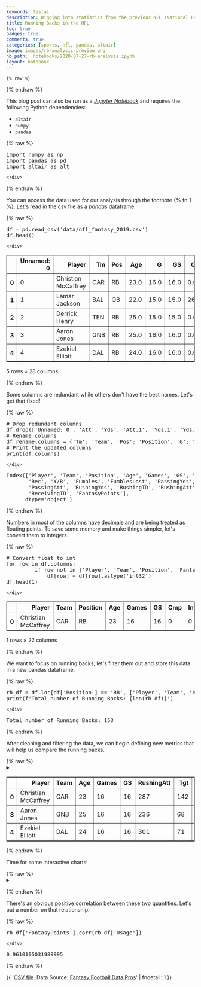 ```yaml
---
keywords: fastai
description: Digging into statistics from the previous NFL (National Football League) season in order to compare running backs across the 32 teams. This is an initial draft, much more to follow!
title: Running Backs in the NFL
toc: true 
badges: true
comments: true
categories: [sports, nfl, pandas, altair]
image: images/rb-analysis-preview.png
nb_path: _notebooks/2020-07-27-rb-analysis.ipynb
layout: notebook
---
```


<!--
#################################################
### THIS FILE WAS AUTOGENERATED! DO NOT EDIT! ###
#################################################
# file to edit: _notebooks/2020-07-27-rb-analysis.ipynb
-->

<div class="container" id="notebook-container">
        
    {% raw %}
    
<div class="cell border-box-sizing code_cell rendered">

</div>
    {% endraw %}

<div class="cell border-box-sizing text_cell rendered"><div class="inner_cell">
<div class="text_cell_render border-box-sizing rendered_html">
<p>This blog post can also be run as a <a href="https://jupyter.org/install"><em>Jupyter Notebook</em></a> and requires the following Python dependencies:</p>
<ul>
<li><code>altair</code></li>
<li><code>numpy</code></li>
<li><code>pandas</code></li>
</ul>

</div>
</div>
</div>
    {% raw %}
    
<div class="cell border-box-sizing code_cell rendered">
<div class="input">

<div class="inner_cell">
    <div class="input_area">
<div class=" highlight hl-ipython3"><pre><span></span><span class="kn">import</span> <span class="nn">numpy</span> <span class="k">as</span> <span class="nn">np</span>
<span class="kn">import</span> <span class="nn">pandas</span> <span class="k">as</span> <span class="nn">pd</span>
<span class="kn">import</span> <span class="nn">altair</span> <span class="k">as</span> <span class="nn">alt</span>
</pre></div>

    </div>
</div>
</div>

</div>
    {% endraw %}

<div class="cell border-box-sizing text_cell rendered"><div class="inner_cell">
<div class="text_cell_render border-box-sizing rendered_html">
<p>You can access the data used for our analysis through the footnote {% fn 1 %}. Let's read in the csv file as a <em>pandas</em> dataframe.</p>

</div>
</div>
</div>
    {% raw %}
    
<div class="cell border-box-sizing code_cell rendered">
<div class="input">

<div class="inner_cell">
    <div class="input_area">
<div class=" highlight hl-ipython3"><pre><span></span><span class="n">df</span> <span class="o">=</span> <span class="n">pd</span><span class="o">.</span><span class="n">read_csv</span><span class="p">(</span><span class="s1">&#39;data/nfl_fantasy_2019.csv&#39;</span><span class="p">)</span>
<span class="n">df</span><span class="o">.</span><span class="n">head</span><span class="p">()</span>
</pre></div>

    </div>
</div>
</div>

<div class="output_wrapper">
<div class="output">

<div class="output_area">


<div class="output_html rendered_html output_subarea output_execute_result">
<div>
<style scoped>
    .dataframe tbody tr th:only-of-type {
        vertical-align: middle;
    }

    .dataframe tbody tr th {
        vertical-align: top;
    }

    .dataframe thead th {
        text-align: right;
    }
</style>
<table border="1" class="dataframe">
  <thead>
    <tr style="text-align: right;">
      <th></th>
      <th>Unnamed: 0</th>
      <th>Player</th>
      <th>Tm</th>
      <th>Pos</th>
      <th>Age</th>
      <th>G</th>
      <th>GS</th>
      <th>Cmp</th>
      <th>Att</th>
      <th>Yds</th>
      <th>...</th>
      <th>FumblesLost</th>
      <th>PassingYds</th>
      <th>PassingTD</th>
      <th>PassingAtt</th>
      <th>RushingYds</th>
      <th>RushingTD</th>
      <th>RushingAtt</th>
      <th>ReceivingYds</th>
      <th>ReceivingTD</th>
      <th>FantasyPoints</th>
    </tr>
  </thead>
  <tbody>
    <tr>
      <th>0</th>
      <td>0</td>
      <td>Christian McCaffrey</td>
      <td>CAR</td>
      <td>RB</td>
      <td>23.0</td>
      <td>16.0</td>
      <td>16.0</td>
      <td>0.0</td>
      <td>2.0</td>
      <td>0.0</td>
      <td>...</td>
      <td>0.0</td>
      <td>0.0</td>
      <td>0.0</td>
      <td>2.0</td>
      <td>1387.0</td>
      <td>15.0</td>
      <td>287.0</td>
      <td>1005.0</td>
      <td>4.0</td>
      <td>469.20</td>
    </tr>
    <tr>
      <th>1</th>
      <td>1</td>
      <td>Lamar Jackson</td>
      <td>BAL</td>
      <td>QB</td>
      <td>22.0</td>
      <td>15.0</td>
      <td>15.0</td>
      <td>265.0</td>
      <td>401.0</td>
      <td>3127.0</td>
      <td>...</td>
      <td>2.0</td>
      <td>3127.0</td>
      <td>36.0</td>
      <td>401.0</td>
      <td>1206.0</td>
      <td>7.0</td>
      <td>176.0</td>
      <td>0.0</td>
      <td>0.0</td>
      <td>415.68</td>
    </tr>
    <tr>
      <th>2</th>
      <td>2</td>
      <td>Derrick Henry</td>
      <td>TEN</td>
      <td>RB</td>
      <td>25.0</td>
      <td>15.0</td>
      <td>15.0</td>
      <td>0.0</td>
      <td>0.0</td>
      <td>0.0</td>
      <td>...</td>
      <td>3.0</td>
      <td>0.0</td>
      <td>0.0</td>
      <td>0.0</td>
      <td>1540.0</td>
      <td>16.0</td>
      <td>303.0</td>
      <td>206.0</td>
      <td>2.0</td>
      <td>294.60</td>
    </tr>
    <tr>
      <th>3</th>
      <td>3</td>
      <td>Aaron Jones</td>
      <td>GNB</td>
      <td>RB</td>
      <td>25.0</td>
      <td>16.0</td>
      <td>16.0</td>
      <td>0.0</td>
      <td>0.0</td>
      <td>0.0</td>
      <td>...</td>
      <td>2.0</td>
      <td>0.0</td>
      <td>0.0</td>
      <td>0.0</td>
      <td>1084.0</td>
      <td>16.0</td>
      <td>236.0</td>
      <td>474.0</td>
      <td>3.0</td>
      <td>314.80</td>
    </tr>
    <tr>
      <th>4</th>
      <td>4</td>
      <td>Ezekiel Elliott</td>
      <td>DAL</td>
      <td>RB</td>
      <td>24.0</td>
      <td>16.0</td>
      <td>16.0</td>
      <td>0.0</td>
      <td>0.0</td>
      <td>0.0</td>
      <td>...</td>
      <td>2.0</td>
      <td>0.0</td>
      <td>0.0</td>
      <td>0.0</td>
      <td>1357.0</td>
      <td>12.0</td>
      <td>301.0</td>
      <td>420.0</td>
      <td>2.0</td>
      <td>311.70</td>
    </tr>
  </tbody>
</table>
<p>5 rows × 28 columns</p>
</div>
</div>

</div>

</div>
</div>

</div>
    {% endraw %}

<div class="cell border-box-sizing text_cell rendered"><div class="inner_cell">
<div class="text_cell_render border-box-sizing rendered_html">
<p>Some columns are redundant while others don't have the best names. Let's get that fixed!</p>

</div>
</div>
</div>
    {% raw %}
    
<div class="cell border-box-sizing code_cell rendered">
<div class="input">

<div class="inner_cell">
    <div class="input_area">
<div class=" highlight hl-ipython3"><pre><span></span><span class="c1"># Drop redundant columns</span>
<span class="n">df</span><span class="o">.</span><span class="n">drop</span><span class="p">([</span><span class="s1">&#39;Unnamed: 0&#39;</span><span class="p">,</span> <span class="s1">&#39;Att&#39;</span><span class="p">,</span> <span class="s1">&#39;Yds&#39;</span><span class="p">,</span> <span class="s1">&#39;Att.1&#39;</span><span class="p">,</span> <span class="s1">&#39;Yds.1&#39;</span><span class="p">,</span> <span class="s1">&#39;Yds.2&#39;</span><span class="p">],</span> <span class="n">axis</span><span class="o">=</span><span class="mi">1</span><span class="p">,</span> <span class="n">inplace</span><span class="o">=</span><span class="kc">True</span><span class="p">)</span>
<span class="c1"># Rename columns</span>
<span class="n">df</span><span class="o">.</span><span class="n">rename</span><span class="p">(</span><span class="n">columns</span> <span class="o">=</span> <span class="p">{</span><span class="s1">&#39;Tm&#39;</span><span class="p">:</span> <span class="s1">&#39;Team&#39;</span><span class="p">,</span> <span class="s1">&#39;Pos&#39;</span><span class="p">:</span> <span class="s1">&#39;Position&#39;</span><span class="p">,</span> <span class="s1">&#39;G&#39;</span><span class="p">:</span> <span class="s1">&#39;Games&#39;</span><span class="p">},</span> <span class="n">inplace</span><span class="o">=</span><span class="kc">True</span><span class="p">)</span>
<span class="c1"># Print the updated columns</span>
<span class="nb">print</span><span class="p">(</span><span class="n">df</span><span class="o">.</span><span class="n">columns</span><span class="p">)</span>
</pre></div>

    </div>
</div>
</div>

<div class="output_wrapper">
<div class="output">

<div class="output_area">

<div class="output_subarea output_stream output_stdout output_text">
<pre>Index([&#39;Player&#39;, &#39;Team&#39;, &#39;Position&#39;, &#39;Age&#39;, &#39;Games&#39;, &#39;GS&#39;, &#39;Cmp&#39;, &#39;Int&#39;, &#39;Tgt&#39;,
       &#39;Rec&#39;, &#39;Y/R&#39;, &#39;Fumbles&#39;, &#39;FumblesLost&#39;, &#39;PassingYds&#39;, &#39;PassingTD&#39;,
       &#39;PassingAtt&#39;, &#39;RushingYds&#39;, &#39;RushingTD&#39;, &#39;RushingAtt&#39;, &#39;ReceivingYds&#39;,
       &#39;ReceivingTD&#39;, &#39;FantasyPoints&#39;],
      dtype=&#39;object&#39;)
</pre>
</div>
</div>

</div>
</div>

</div>
    {% endraw %}

<div class="cell border-box-sizing text_cell rendered"><div class="inner_cell">
<div class="text_cell_render border-box-sizing rendered_html">
<p>Numbers in most of the columns have decimals and are being treated as floating points. To save some memory and make things simpler, let's convert them to integers.</p>

</div>
</div>
</div>
    {% raw %}
    
<div class="cell border-box-sizing code_cell rendered">
<div class="input">

<div class="inner_cell">
    <div class="input_area">
<div class=" highlight hl-ipython3"><pre><span></span><span class="c1"># Convert float to int</span>
<span class="k">for</span> <span class="n">row</span> <span class="ow">in</span> <span class="n">df</span><span class="o">.</span><span class="n">columns</span><span class="p">:</span>
         <span class="k">if</span> <span class="n">row</span> <span class="ow">not</span> <span class="ow">in</span> <span class="p">[</span><span class="s1">&#39;Player&#39;</span><span class="p">,</span> <span class="s1">&#39;Team&#39;</span><span class="p">,</span> <span class="s1">&#39;Position&#39;</span><span class="p">,</span> <span class="s1">&#39;Fantasy Points&#39;</span><span class="p">]:</span>
             <span class="n">df</span><span class="p">[</span><span class="n">row</span><span class="p">]</span> <span class="o">=</span> <span class="n">df</span><span class="p">[</span><span class="n">row</span><span class="p">]</span><span class="o">.</span><span class="n">astype</span><span class="p">(</span><span class="s1">&#39;int32&#39;</span><span class="p">)</span>
<span class="n">df</span><span class="o">.</span><span class="n">head</span><span class="p">(</span><span class="mi">1</span><span class="p">)</span>
</pre></div>

    </div>
</div>
</div>

<div class="output_wrapper">
<div class="output">

<div class="output_area">


<div class="output_html rendered_html output_subarea output_execute_result">
<div>
<style scoped>
    .dataframe tbody tr th:only-of-type {
        vertical-align: middle;
    }

    .dataframe tbody tr th {
        vertical-align: top;
    }

    .dataframe thead th {
        text-align: right;
    }
</style>
<table border="1" class="dataframe">
  <thead>
    <tr style="text-align: right;">
      <th></th>
      <th>Player</th>
      <th>Team</th>
      <th>Position</th>
      <th>Age</th>
      <th>Games</th>
      <th>GS</th>
      <th>Cmp</th>
      <th>Int</th>
      <th>Tgt</th>
      <th>Rec</th>
      <th>...</th>
      <th>FumblesLost</th>
      <th>PassingYds</th>
      <th>PassingTD</th>
      <th>PassingAtt</th>
      <th>RushingYds</th>
      <th>RushingTD</th>
      <th>RushingAtt</th>
      <th>ReceivingYds</th>
      <th>ReceivingTD</th>
      <th>FantasyPoints</th>
    </tr>
  </thead>
  <tbody>
    <tr>
      <th>0</th>
      <td>Christian McCaffrey</td>
      <td>CAR</td>
      <td>RB</td>
      <td>23</td>
      <td>16</td>
      <td>16</td>
      <td>0</td>
      <td>0</td>
      <td>142</td>
      <td>116</td>
      <td>...</td>
      <td>0</td>
      <td>0</td>
      <td>0</td>
      <td>2</td>
      <td>1387</td>
      <td>15</td>
      <td>287</td>
      <td>1005</td>
      <td>4</td>
      <td>469</td>
    </tr>
  </tbody>
</table>
<p>1 rows × 22 columns</p>
</div>
</div>

</div>

</div>
</div>

</div>
    {% endraw %}

<div class="cell border-box-sizing text_cell rendered"><div class="inner_cell">
<div class="text_cell_render border-box-sizing rendered_html">
<p>We want to focus on running backs; let's filter them out and store this data in a new pandas dataframe.</p>

</div>
</div>
</div>
    {% raw %}
    
<div class="cell border-box-sizing code_cell rendered">
<div class="input">

<div class="inner_cell">
    <div class="input_area">
<div class=" highlight hl-ipython3"><pre><span></span><span class="n">rb_df</span> <span class="o">=</span> <span class="n">df</span><span class="o">.</span><span class="n">loc</span><span class="p">[</span><span class="n">df</span><span class="p">[</span><span class="s1">&#39;Position&#39;</span><span class="p">]</span> <span class="o">==</span> <span class="s1">&#39;RB&#39;</span><span class="p">,</span> <span class="p">[</span><span class="s1">&#39;Player&#39;</span><span class="p">,</span> <span class="s1">&#39;Team&#39;</span><span class="p">,</span> <span class="s1">&#39;Age&#39;</span><span class="p">,</span> <span class="s1">&#39;Games&#39;</span><span class="p">,</span> <span class="s1">&#39;GS&#39;</span><span class="p">,</span> <span class="s1">&#39;RushingAtt&#39;</span><span class="p">,</span> <span class="s1">&#39;Tgt&#39;</span><span class="p">,</span> <span class="s1">&#39;Rec&#39;</span><span class="p">,</span> <span class="s1">&#39;RushingYds&#39;</span><span class="p">,</span> <span class="s1">&#39;ReceivingYds&#39;</span><span class="p">,</span> <span class="s1">&#39;RushingTD&#39;</span><span class="p">,</span> <span class="s1">&#39;ReceivingTD&#39;</span><span class="p">,</span> <span class="s1">&#39;FantasyPoints&#39;</span><span class="p">]]</span>
<span class="nb">print</span><span class="p">(</span><span class="sa">f</span><span class="s1">&#39;Total number of Running Backs: </span><span class="si">{</span><span class="nb">len</span><span class="p">(</span><span class="n">rb_df</span><span class="p">)</span><span class="si">}</span><span class="s1">&#39;</span><span class="p">)</span>
</pre></div>

    </div>
</div>
</div>

<div class="output_wrapper">
<div class="output">

<div class="output_area">

<div class="output_subarea output_stream output_stdout output_text">
<pre>Total number of Running Backs: 153
</pre>
</div>
</div>

</div>
</div>

</div>
    {% endraw %}

<div class="cell border-box-sizing text_cell rendered"><div class="inner_cell">
<div class="text_cell_render border-box-sizing rendered_html">
<p>After cleaning and filtering the data, we can begin defining new metrics that will help us compare the running backs.</p>

</div>
</div>
</div>
    {% raw %}
    
<div class="cell border-box-sizing code_cell rendered">
<details class="description">
      <summary class="btn btn-sm" data-open="Hide Code" data-close="Show Code"></summary>
        <p><div class="input">

<div class="inner_cell">
    <div class="input_area">
<div class=" highlight hl-ipython3"><pre><span></span><span class="c1"># collapse</span>
<span class="n">rb_df</span><span class="p">[</span><span class="s1">&#39;Usage&#39;</span><span class="p">]</span> <span class="o">=</span> <span class="n">rb_df</span><span class="p">[</span><span class="s1">&#39;RushingAtt&#39;</span><span class="p">]</span> <span class="o">+</span> <span class="n">rb_df</span><span class="p">[</span><span class="s1">&#39;Tgt&#39;</span><span class="p">]</span>
<span class="n">rb_df</span><span class="p">[</span><span class="s1">&#39;Yds&#39;</span><span class="p">]</span> <span class="o">=</span> <span class="n">rb_df</span><span class="p">[</span><span class="s1">&#39;RushingYds&#39;</span><span class="p">]</span> <span class="o">+</span> <span class="n">rb_df</span><span class="p">[</span><span class="s1">&#39;ReceivingYds&#39;</span><span class="p">]</span>
<span class="n">rb_df</span><span class="p">[</span><span class="s1">&#39;TD&#39;</span><span class="p">]</span> <span class="o">=</span> <span class="n">rb_df</span><span class="p">[</span><span class="s1">&#39;RushingTD&#39;</span><span class="p">]</span> <span class="o">+</span> <span class="n">rb_df</span><span class="p">[</span><span class="s1">&#39;ReceivingTD&#39;</span><span class="p">]</span>
<span class="n">rb_df</span><span class="p">[</span><span class="s1">&#39;Rank&#39;</span><span class="p">]</span> <span class="o">=</span> <span class="n">rb_df</span><span class="p">[</span><span class="s1">&#39;FantasyPoints&#39;</span><span class="p">]</span><span class="o">.</span><span class="n">rank</span><span class="p">(</span><span class="n">ascending</span><span class="o">=</span><span class="kc">False</span><span class="p">)</span><span class="o">.</span><span class="n">astype</span><span class="p">(</span><span class="s1">&#39;int32&#39;</span><span class="p">)</span>
<span class="n">rb_df</span><span class="o">.</span><span class="n">sort_values</span><span class="p">(</span><span class="s1">&#39;Rank&#39;</span><span class="p">,</span> <span class="n">inplace</span><span class="o">=</span><span class="kc">True</span><span class="p">)</span>
<span class="n">rb_df</span><span class="o">.</span><span class="n">head</span><span class="p">(</span><span class="mi">3</span><span class="p">)</span>
</pre></div>

    </div>
</div>
</div>
</p>
    </details>
<div class="output_wrapper">
<div class="output">

<div class="output_area">


<div class="output_html rendered_html output_subarea output_execute_result">
<div>
<style scoped>
    .dataframe tbody tr th:only-of-type {
        vertical-align: middle;
    }

    .dataframe tbody tr th {
        vertical-align: top;
    }

    .dataframe thead th {
        text-align: right;
    }
</style>
<table border="1" class="dataframe">
  <thead>
    <tr style="text-align: right;">
      <th></th>
      <th>Player</th>
      <th>Team</th>
      <th>Age</th>
      <th>Games</th>
      <th>GS</th>
      <th>RushingAtt</th>
      <th>Tgt</th>
      <th>Rec</th>
      <th>RushingYds</th>
      <th>ReceivingYds</th>
      <th>RushingTD</th>
      <th>ReceivingTD</th>
      <th>FantasyPoints</th>
      <th>Usage</th>
      <th>Yds</th>
      <th>TD</th>
      <th>Rank</th>
    </tr>
  </thead>
  <tbody>
    <tr>
      <th>0</th>
      <td>Christian McCaffrey</td>
      <td>CAR</td>
      <td>23</td>
      <td>16</td>
      <td>16</td>
      <td>287</td>
      <td>142</td>
      <td>116</td>
      <td>1387</td>
      <td>1005</td>
      <td>15</td>
      <td>4</td>
      <td>469</td>
      <td>429</td>
      <td>2392</td>
      <td>19</td>
      <td>1</td>
    </tr>
    <tr>
      <th>3</th>
      <td>Aaron Jones</td>
      <td>GNB</td>
      <td>25</td>
      <td>16</td>
      <td>16</td>
      <td>236</td>
      <td>68</td>
      <td>49</td>
      <td>1084</td>
      <td>474</td>
      <td>16</td>
      <td>3</td>
      <td>314</td>
      <td>304</td>
      <td>1558</td>
      <td>19</td>
      <td>2</td>
    </tr>
    <tr>
      <th>4</th>
      <td>Ezekiel Elliott</td>
      <td>DAL</td>
      <td>24</td>
      <td>16</td>
      <td>16</td>
      <td>301</td>
      <td>71</td>
      <td>54</td>
      <td>1357</td>
      <td>420</td>
      <td>12</td>
      <td>2</td>
      <td>311</td>
      <td>372</td>
      <td>1777</td>
      <td>14</td>
      <td>3</td>
    </tr>
  </tbody>
</table>
</div>
</div>

</div>

</div>
</div>

</div>
    {% endraw %}

<div class="cell border-box-sizing text_cell rendered"><div class="inner_cell">
<div class="text_cell_render border-box-sizing rendered_html">
<p>Time for some interactive charts!</p>

</div>
</div>
</div>
    {% raw %}
    
<div class="cell border-box-sizing code_cell rendered">
<details class="description">
      <summary class="btn btn-sm" data-open="Hide Code" data-close="Show Code"></summary>
        <p><div class="input">

<div class="inner_cell">
    <div class="input_area">
<div class=" highlight hl-ipython3"><pre><span></span><span class="c1">#collapse</span>
<span class="n">chart</span> <span class="o">=</span> <span class="n">alt</span><span class="o">.</span><span class="n">Chart</span><span class="p">(</span><span class="n">rb_df</span><span class="p">,</span> <span class="n">title</span><span class="o">=</span><span class="s1">&#39;Running Back Usage vs. Production - 2019 NFL Season&#39;</span><span class="p">)</span><span class="o">.</span><span class="n">mark_point</span><span class="p">()</span><span class="o">.</span><span class="n">encode</span><span class="p">(</span>
    <span class="n">alt</span><span class="o">.</span><span class="n">X</span><span class="p">(</span><span class="s1">&#39;Usage&#39;</span><span class="p">,</span> <span class="n">title</span><span class="o">=</span><span class="s1">&#39;Usage (Rushing Attempts + Targets)&#39;</span><span class="p">),</span>
    <span class="n">alt</span><span class="o">.</span><span class="n">Y</span><span class="p">(</span><span class="s1">&#39;FantasyPoints&#39;</span><span class="p">,</span> <span class="n">title</span><span class="o">=</span><span class="s1">&#39;Fantasy Points Scored&#39;</span><span class="p">),</span>
    <span class="n">tooltip</span> <span class="o">=</span> <span class="p">[</span><span class="s1">&#39;Player&#39;</span><span class="p">,</span> <span class="s1">&#39;Rank&#39;</span><span class="p">,</span> <span class="s1">&#39;Age&#39;</span><span class="p">,</span> <span class="s1">&#39;Yds&#39;</span><span class="p">,</span> <span class="s1">&#39;TD&#39;</span><span class="p">,</span> <span class="s1">&#39;Usage&#39;</span><span class="p">,</span> <span class="s1">&#39;FantasyPoints&#39;</span><span class="p">]</span>
<span class="p">)</span><span class="o">.</span><span class="n">interactive</span><span class="p">()</span>

<span class="n">chart</span> <span class="o">=</span> <span class="n">chart</span><span class="o">.</span><span class="n">configure_title</span><span class="p">(</span>
    <span class="n">fontSize</span><span class="o">=</span><span class="mi">18</span><span class="p">,</span>
<span class="p">)</span><span class="o">.</span><span class="n">configure_axis</span><span class="p">(</span>
    <span class="n">titleFontSize</span> <span class="o">=</span> <span class="mi">14</span><span class="p">,</span>
    <span class="n">titleFontWeight</span> <span class="o">=</span> <span class="mi">500</span>
<span class="p">)</span>

<span class="n">chart</span><span class="o">.</span><span class="n">properties</span><span class="p">(</span>
    <span class="n">width</span><span class="o">=</span><span class="mi">700</span>
<span class="p">)</span>
</pre></div>

    </div>
</div>
</div>
</p>
    </details>
<div class="output_wrapper">
<div class="output">

<div class="output_area">


<div class="output_html rendered_html output_subarea output_execute_result">

<div id="altair-viz-a0d1cfbfacf0490d8cfb88f53d94aa4a"></div>
<script type="text/javascript">
  (function(spec, embedOpt){
    let outputDiv = document.currentScript.previousElementSibling;
    if (outputDiv.id !== "altair-viz-a0d1cfbfacf0490d8cfb88f53d94aa4a") {
      outputDiv = document.getElementById("altair-viz-a0d1cfbfacf0490d8cfb88f53d94aa4a");
    }
    const paths = {
      "vega": "https://cdn.jsdelivr.net/npm//vega@5?noext",
      "vega-lib": "https://cdn.jsdelivr.net/npm//vega-lib?noext",
      "vega-lite": "https://cdn.jsdelivr.net/npm//vega-lite@4.8.1?noext",
      "vega-embed": "https://cdn.jsdelivr.net/npm//vega-embed@6?noext",
    };

    function loadScript(lib) {
      return new Promise(function(resolve, reject) {
        var s = document.createElement('script');
        s.src = paths[lib];
        s.async = true;
        s.onload = () => resolve(paths[lib]);
        s.onerror = () => reject(`Error loading script: ${paths[lib]}`);
        document.getElementsByTagName("head")[0].appendChild(s);
      });
    }

    function showError(err) {
      outputDiv.innerHTML = `<div class="error" style="color:red;">${err}</div>`;
      throw err;
    }

    function displayChart(vegaEmbed) {
      vegaEmbed(outputDiv, spec, embedOpt)
        .catch(err => showError(`Javascript Error: ${err.message}<br>This usually means there's a typo in your chart specification. See the javascript console for the full traceback.`));
    }

    if(typeof define === "function" && define.amd) {
      requirejs.config({paths});
      require(["vega-embed"], displayChart, err => showError(`Error loading script: ${err.message}`));
    } else if (typeof vegaEmbed === "function") {
      displayChart(vegaEmbed);
    } else {
      loadScript("vega")
        .then(() => loadScript("vega-lite"))
        .then(() => loadScript("vega-embed"))
        .catch(showError)
        .then(() => displayChart(vegaEmbed));
    }
  })({"config": {"view": {"continuousWidth": 400, "continuousHeight": 300}, "axis": {"titleFontSize": 14, "titleFontWeight": 500}, "title": {"fontSize": 18}}, "data": {"name": "data-dfcfa295ea89f17d8fa66b54d3f1c642"}, "mark": "point", "encoding": {"tooltip": [{"type": "nominal", "field": "Player"}, {"type": "quantitative", "field": "Rank"}, {"type": "quantitative", "field": "Age"}, {"type": "quantitative", "field": "Yds"}, {"type": "quantitative", "field": "TD"}, {"type": "quantitative", "field": "Usage"}, {"type": "quantitative", "field": "FantasyPoints"}], "x": {"type": "quantitative", "field": "Usage", "title": "Usage (Rushing Attempts + Targets)"}, "y": {"type": "quantitative", "field": "FantasyPoints", "title": "Fantasy Points Scored"}}, "selection": {"selector002": {"type": "interval", "bind": "scales", "encodings": ["x", "y"]}}, "title": "Running Back Usage vs. Production - 2019 NFL Season", "width": 700, "$schema": "https://vega.github.io/schema/vega-lite/v4.8.1.json", "datasets": {"data-dfcfa295ea89f17d8fa66b54d3f1c642": [{"Player": "Christian McCaffrey", "Team": "CAR", "Age": 23, "Games": 16, "GS": 16, "RushingAtt": 287, "Tgt": 142, "Rec": 116, "RushingYds": 1387, "ReceivingYds": 1005, "RushingTD": 15, "ReceivingTD": 4, "FantasyPoints": 469, "Usage": 429, "Yds": 2392, "TD": 19, "Rank": 1}, {"Player": "Aaron Jones", "Team": "GNB", "Age": 25, "Games": 16, "GS": 16, "RushingAtt": 236, "Tgt": 68, "Rec": 49, "RushingYds": 1084, "ReceivingYds": 474, "RushingTD": 16, "ReceivingTD": 3, "FantasyPoints": 314, "Usage": 304, "Yds": 1558, "TD": 19, "Rank": 2}, {"Player": "Ezekiel Elliott", "Team": "DAL", "Age": 24, "Games": 16, "GS": 16, "RushingAtt": 301, "Tgt": 71, "Rec": 54, "RushingYds": 1357, "ReceivingYds": 420, "RushingTD": 12, "ReceivingTD": 2, "FantasyPoints": 311, "Usage": 372, "Yds": 1777, "TD": 14, "Rank": 3}, {"Player": "Austin Ekeler", "Team": "LAC", "Age": 24, "Games": 16, "GS": 8, "RushingAtt": 132, "Tgt": 108, "Rec": 92, "RushingYds": 557, "ReceivingYds": 993, "RushingTD": 3, "ReceivingTD": 8, "FantasyPoints": 309, "Usage": 240, "Yds": 1550, "TD": 11, "Rank": 4}, {"Player": "Derrick Henry", "Team": "TEN", "Age": 25, "Games": 15, "GS": 15, "RushingAtt": 303, "Tgt": 24, "Rec": 18, "RushingYds": 1540, "ReceivingYds": 206, "RushingTD": 16, "ReceivingTD": 2, "FantasyPoints": 294, "Usage": 327, "Yds": 1746, "TD": 18, "Rank": 5}, {"Player": "Dalvin Cook", "Team": "MIN", "Age": 24, "Games": 14, "GS": 14, "RushingAtt": 250, "Tgt": 63, "Rec": 53, "RushingYds": 1135, "ReceivingYds": 519, "RushingTD": 13, "ReceivingTD": 0, "FantasyPoints": 292, "Usage": 313, "Yds": 1654, "TD": 13, "Rank": 6}, {"Player": "Leonard Fournette", "Team": "JAX", "Age": 24, "Games": 15, "GS": 15, "RushingAtt": 265, "Tgt": 100, "Rec": 76, "RushingYds": 1152, "ReceivingYds": 522, "RushingTD": 3, "ReceivingTD": 0, "FantasyPoints": 259, "Usage": 365, "Yds": 1674, "TD": 3, "Rank": 7}, {"Player": "Nick Chubb", "Team": "CLE", "Age": 24, "Games": 16, "GS": 16, "RushingAtt": 298, "Tgt": 49, "Rec": 36, "RushingYds": 1494, "ReceivingYds": 278, "RushingTD": 8, "ReceivingTD": 0, "FantasyPoints": 255, "Usage": 347, "Yds": 1772, "TD": 8, "Rank": 8}, {"Player": "Alvin Kamara", "Team": "NOR", "Age": 24, "Games": 14, "GS": 9, "RushingAtt": 171, "Tgt": 97, "Rec": 81, "RushingYds": 797, "ReceivingYds": 533, "RushingTD": 5, "ReceivingTD": 1, "FantasyPoints": 248, "Usage": 268, "Yds": 1330, "TD": 6, "Rank": 9}, {"Player": "Saquon Barkley", "Team": "NYG", "Age": 22, "Games": 13, "GS": 13, "RushingAtt": 217, "Tgt": 73, "Rec": 52, "RushingYds": 1003, "ReceivingYds": 438, "RushingTD": 6, "ReceivingTD": 2, "FantasyPoints": 244, "Usage": 290, "Yds": 1441, "TD": 8, "Rank": 10}, {"Player": "Mark Ingram", "Team": "BAL", "Age": 30, "Games": 15, "GS": 15, "RushingAtt": 202, "Tgt": 29, "Rec": 26, "RushingYds": 1018, "ReceivingYds": 247, "RushingTD": 10, "ReceivingTD": 5, "FantasyPoints": 238, "Usage": 231, "Yds": 1265, "TD": 15, "Rank": 11}, {"Player": "Chris Carson", "Team": "SEA", "Age": 25, "Games": 15, "GS": 15, "RushingAtt": 278, "Tgt": 47, "Rec": 37, "RushingYds": 1230, "ReceivingYds": 266, "RushingTD": 7, "ReceivingTD": 2, "FantasyPoints": 232, "Usage": 325, "Yds": 1496, "TD": 9, "Rank": 12}, {"Player": "Joe Mixon", "Team": "CIN", "Age": 23, "Games": 16, "GS": 15, "RushingAtt": 278, "Tgt": 45, "Rec": 35, "RushingYds": 1137, "ReceivingYds": 287, "RushingTD": 5, "ReceivingTD": 3, "FantasyPoints": 225, "Usage": 323, "Yds": 1424, "TD": 8, "Rank": 13}, {"Player": "Todd Gurley", "Team": "LAR", "Age": 25, "Games": 15, "GS": 15, "RushingAtt": 223, "Tgt": 49, "Rec": 31, "RushingYds": 857, "ReceivingYds": 207, "RushingTD": 12, "ReceivingTD": 2, "FantasyPoints": 217, "Usage": 272, "Yds": 1064, "TD": 14, "Rank": 14}, {"Player": "Miles Sanders", "Team": "PHI", "Age": 22, "Games": 16, "GS": 11, "RushingAtt": 179, "Tgt": 63, "Rec": 50, "RushingYds": 818, "ReceivingYds": 509, "RushingTD": 3, "ReceivingTD": 3, "FantasyPoints": 216, "Usage": 242, "Yds": 1327, "TD": 6, "Rank": 15}, {"Player": "Le'Veon Bell", "Team": "NYJ", "Age": 27, "Games": 15, "GS": 15, "RushingAtt": 245, "Tgt": 78, "Rec": 66, "RushingYds": 789, "ReceivingYds": 461, "RushingTD": 3, "ReceivingTD": 1, "FantasyPoints": 213, "Usage": 323, "Yds": 1250, "TD": 4, "Rank": 16}, {"Player": "Kenyan Drake", "Team": "2TM", "Age": 25, "Games": 14, "GS": 10, "RushingAtt": 170, "Tgt": 68, "Rec": 50, "RushingYds": 817, "ReceivingYds": 345, "RushingTD": 8, "ReceivingTD": 0, "FantasyPoints": 212, "Usage": 238, "Yds": 1162, "TD": 8, "Rank": 17}, {"Player": "James White", "Team": "NWE", "Age": 27, "Games": 15, "GS": 1, "RushingAtt": 67, "Tgt": 95, "Rec": 72, "RushingYds": 263, "ReceivingYds": 645, "RushingTD": 1, "ReceivingTD": 5, "FantasyPoints": 198, "Usage": 162, "Yds": 908, "TD": 6, "Rank": 18}, {"Player": "Phillip Lindsay", "Team": "DEN", "Age": 25, "Games": 16, "GS": 16, "RushingAtt": 224, "Tgt": 48, "Rec": 35, "RushingYds": 1011, "ReceivingYds": 196, "RushingTD": 7, "ReceivingTD": 0, "FantasyPoints": 197, "Usage": 272, "Yds": 1207, "TD": 7, "Rank": 19}, {"Player": "Devonta Freeman", "Team": "ATL", "Age": 27, "Games": 14, "GS": 14, "RushingAtt": 184, "Tgt": 70, "Rec": 59, "RushingYds": 656, "ReceivingYds": 410, "RushingTD": 2, "ReceivingTD": 4, "FantasyPoints": 197, "Usage": 254, "Yds": 1066, "TD": 6, "Rank": 19}, {"Player": "Josh Jacobs", "Team": "OAK", "Age": 21, "Games": 13, "GS": 13, "RushingAtt": 242, "Tgt": 27, "Rec": 20, "RushingYds": 1150, "ReceivingYds": 166, "RushingTD": 7, "ReceivingTD": 0, "FantasyPoints": 191, "Usage": 269, "Yds": 1316, "TD": 7, "Rank": 21}, {"Player": "Melvin Gordon", "Team": "LAC", "Age": 26, "Games": 12, "GS": 11, "RushingAtt": 162, "Tgt": 55, "Rec": 42, "RushingYds": 612, "ReceivingYds": 296, "RushingTD": 8, "ReceivingTD": 1, "FantasyPoints": 180, "Usage": 217, "Yds": 908, "TD": 9, "Rank": 22}, {"Player": "Marlon Mack", "Team": "IND", "Age": 23, "Games": 14, "GS": 12, "RushingAtt": 247, "Tgt": 17, "Rec": 14, "RushingYds": 1091, "ReceivingYds": 82, "RushingTD": 8, "ReceivingTD": 0, "FantasyPoints": 179, "Usage": 264, "Yds": 1173, "TD": 8, "Rank": 23}, {"Player": "David Montgomery", "Team": "CHI", "Age": 22, "Games": 16, "GS": 8, "RushingAtt": 242, "Tgt": 35, "Rec": 25, "RushingYds": 889, "ReceivingYds": 185, "RushingTD": 6, "ReceivingTD": 1, "FantasyPoints": 170, "Usage": 277, "Yds": 1074, "TD": 7, "Rank": 24}, {"Player": "Ronald Jones", "Team": "TAM", "Age": 22, "Games": 16, "GS": 9, "RushingAtt": 172, "Tgt": 40, "Rec": 31, "RushingYds": 724, "ReceivingYds": 309, "RushingTD": 6, "ReceivingTD": 0, "FantasyPoints": 166, "Usage": 212, "Yds": 1033, "TD": 6, "Rank": 25}, {"Player": "Raheem Mostert", "Team": "SFO", "Age": 27, "Games": 16, "GS": 0, "RushingAtt": 137, "Tgt": 22, "Rec": 14, "RushingYds": 772, "ReceivingYds": 180, "RushingTD": 8, "ReceivingTD": 2, "FantasyPoints": 165, "Usage": 159, "Yds": 952, "TD": 10, "Rank": 26}, {"Player": "Tarik Cohen", "Team": "CHI", "Age": 24, "Games": 16, "GS": 11, "RushingAtt": 64, "Tgt": 104, "Rec": 79, "RushingYds": 213, "ReceivingYds": 456, "RushingTD": 0, "ReceivingTD": 3, "FantasyPoints": 163, "Usage": 168, "Yds": 669, "TD": 3, "Rank": 27}, {"Player": "Latavius Murray", "Team": "NOR", "Age": 29, "Games": 16, "GS": 8, "RushingAtt": 146, "Tgt": 43, "Rec": 34, "RushingYds": 637, "ReceivingYds": 235, "RushingTD": 5, "ReceivingTD": 1, "FantasyPoints": 157, "Usage": 189, "Yds": 872, "TD": 6, "Rank": 28}, {"Player": "Duke Johnson", "Team": "HOU", "Age": 26, "Games": 16, "GS": 2, "RushingAtt": 83, "Tgt": 62, "Rec": 44, "RushingYds": 410, "ReceivingYds": 410, "RushingTD": 2, "ReceivingTD": 3, "FantasyPoints": 154, "Usage": 145, "Yds": 820, "TD": 5, "Rank": 29}, {"Player": "Carlos Hyde", "Team": "HOU", "Age": 29, "Games": 16, "GS": 14, "RushingAtt": 245, "Tgt": 16, "Rec": 10, "RushingYds": 1070, "ReceivingYds": 42, "RushingTD": 6, "ReceivingTD": 0, "FantasyPoints": 153, "Usage": 261, "Yds": 1112, "TD": 6, "Rank": 30}, {"Player": "Sony Michel", "Team": "NWE", "Age": 24, "Games": 16, "GS": 14, "RushingAtt": 247, "Tgt": 20, "Rec": 12, "RushingYds": 912, "ReceivingYds": 94, "RushingTD": 7, "ReceivingTD": 0, "FantasyPoints": 152, "Usage": 267, "Yds": 1006, "TD": 7, "Rank": 31}, {"Player": "Adrian Peterson", "Team": "WAS", "Age": 34, "Games": 15, "GS": 15, "RushingAtt": 211, "Tgt": 23, "Rec": 17, "RushingYds": 898, "ReceivingYds": 142, "RushingTD": 5, "ReceivingTD": 0, "FantasyPoints": 147, "Usage": 234, "Yds": 1040, "TD": 5, "Rank": 32}, {"Player": "Devin Singletary", "Team": "BUF", "Age": 22, "Games": 12, "GS": 8, "RushingAtt": 151, "Tgt": 41, "Rec": 29, "RushingYds": 775, "ReceivingYds": 194, "RushingTD": 2, "ReceivingTD": 2, "FantasyPoints": 147, "Usage": 192, "Yds": 969, "TD": 4, "Rank": 32}, {"Player": "Jamaal Williams", "Team": "GNB", "Age": 24, "Games": 14, "GS": 2, "RushingAtt": 107, "Tgt": 45, "Rec": 39, "RushingYds": 460, "ReceivingYds": 253, "RushingTD": 1, "ReceivingTD": 5, "FantasyPoints": 146, "Usage": 152, "Yds": 713, "TD": 6, "Rank": 34}, {"Player": "James Conner", "Team": "PIT", "Age": 24, "Games": 10, "GS": 10, "RushingAtt": 116, "Tgt": 38, "Rec": 34, "RushingYds": 464, "ReceivingYds": 251, "RushingTD": 4, "ReceivingTD": 3, "FantasyPoints": 145, "Usage": 154, "Yds": 715, "TD": 7, "Rank": 35}, {"Player": "Royce Freeman", "Team": "DEN", "Age": 23, "Games": 16, "GS": 0, "RushingAtt": 132, "Tgt": 50, "Rec": 43, "RushingYds": 496, "ReceivingYds": 256, "RushingTD": 3, "ReceivingTD": 1, "FantasyPoints": 142, "Usage": 182, "Yds": 752, "TD": 4, "Rank": 36}, {"Player": "Damien Williams", "Team": "KAN", "Age": 27, "Games": 11, "GS": 6, "RushingAtt": 111, "Tgt": 37, "Rec": 30, "RushingYds": 498, "ReceivingYds": 213, "RushingTD": 5, "ReceivingTD": 2, "FantasyPoints": 141, "Usage": 148, "Yds": 711, "TD": 7, "Rank": 37}, {"Player": "David Johnson", "Team": "ARI", "Age": 28, "Games": 13, "GS": 9, "RushingAtt": 94, "Tgt": 47, "Rec": 36, "RushingYds": 345, "ReceivingYds": 370, "RushingTD": 2, "ReceivingTD": 4, "FantasyPoints": 141, "Usage": 141, "Yds": 715, "TD": 6, "Rank": 37}, {"Player": "Tevin Coleman", "Team": "SFO", "Age": 26, "Games": 14, "GS": 11, "RushingAtt": 137, "Tgt": 30, "Rec": 21, "RushingYds": 544, "ReceivingYds": 180, "RushingTD": 6, "ReceivingTD": 1, "FantasyPoints": 135, "Usage": 167, "Yds": 724, "TD": 7, "Rank": 39}, {"Player": "DeAndre Washington", "Team": "OAK", "Age": 26, "Games": 16, "GS": 3, "RushingAtt": 108, "Tgt": 41, "Rec": 36, "RushingYds": 387, "ReceivingYds": 292, "RushingTD": 3, "ReceivingTD": 0, "FantasyPoints": 121, "Usage": 149, "Yds": 679, "TD": 3, "Rank": 40}, {"Player": "LeSean McCoy", "Team": "KAN", "Age": 31, "Games": 13, "GS": 9, "RushingAtt": 101, "Tgt": 34, "Rec": 28, "RushingYds": 465, "ReceivingYds": 181, "RushingTD": 4, "ReceivingTD": 1, "FantasyPoints": 118, "Usage": 135, "Yds": 646, "TD": 5, "Rank": 41}, {"Player": "Peyton Barber", "Team": "TAM", "Age": 25, "Games": 16, "GS": 7, "RushingAtt": 154, "Tgt": 24, "Rec": 16, "RushingYds": 470, "ReceivingYds": 115, "RushingTD": 6, "ReceivingTD": 1, "FantasyPoints": 114, "Usage": 178, "Yds": 585, "TD": 7, "Rank": 42}, {"Player": "Jordan Howard", "Team": "PHI", "Age": 25, "Games": 10, "GS": 4, "RushingAtt": 119, "Tgt": 14, "Rec": 10, "RushingYds": 525, "ReceivingYds": 69, "RushingTD": 6, "ReceivingTD": 1, "FantasyPoints": 111, "Usage": 133, "Yds": 594, "TD": 7, "Rank": 43}, {"Player": "Nyheim Hines", "Team": "IND", "Age": 23, "Games": 16, "GS": 2, "RushingAtt": 52, "Tgt": 58, "Rec": 44, "RushingYds": 199, "ReceivingYds": 320, "RushingTD": 2, "ReceivingTD": 0, "FantasyPoints": 105, "Usage": 110, "Yds": 519, "TD": 2, "Rank": 44}, {"Player": "Jaylen Samuels", "Team": "PIT", "Age": 23, "Games": 14, "GS": 4, "RushingAtt": 66, "Tgt": 57, "Rec": 47, "RushingYds": 175, "ReceivingYds": 305, "RushingTD": 1, "ReceivingTD": 1, "FantasyPoints": 104, "Usage": 123, "Yds": 480, "TD": 2, "Rank": 45}, {"Player": "Matt Breida", "Team": "SFO", "Age": 24, "Games": 13, "GS": 5, "RushingAtt": 123, "Tgt": 22, "Rec": 19, "RushingYds": 623, "ReceivingYds": 120, "RushingTD": 1, "ReceivingTD": 1, "FantasyPoints": 103, "Usage": 145, "Yds": 743, "TD": 2, "Rank": 46}, {"Player": "Kareem Hunt", "Team": "CLE", "Age": 24, "Games": 8, "GS": 3, "RushingAtt": 43, "Tgt": 44, "Rec": 37, "RushingYds": 179, "ReceivingYds": 285, "RushingTD": 2, "ReceivingTD": 1, "FantasyPoints": 101, "Usage": 87, "Yds": 464, "TD": 3, "Rank": 47}, {"Player": "Rex Burkhead", "Team": "NWE", "Age": 29, "Games": 13, "GS": 1, "RushingAtt": 65, "Tgt": 38, "Rec": 27, "RushingYds": 302, "ReceivingYds": 279, "RushingTD": 3, "ReceivingTD": 0, "FantasyPoints": 101, "Usage": 103, "Yds": 581, "TD": 3, "Rank": 47}, {"Player": "Boston Scott", "Team": "PHI", "Age": 24, "Games": 11, "GS": 2, "RushingAtt": 61, "Tgt": 26, "Rec": 24, "RushingYds": 245, "ReceivingYds": 204, "RushingTD": 5, "ReceivingTD": 0, "FantasyPoints": 96, "Usage": 87, "Yds": 449, "TD": 5, "Rank": 49}, {"Player": "Frank Gore", "Team": "BUF", "Age": 36, "Games": 16, "GS": 8, "RushingAtt": 166, "Tgt": 16, "Rec": 13, "RushingYds": 599, "ReceivingYds": 100, "RushingTD": 2, "ReceivingTD": 0, "FantasyPoints": 94, "Usage": 182, "Yds": 699, "TD": 2, "Rank": 50}, {"Player": "Chris Thompson", "Team": "WAS", "Age": 29, "Games": 11, "GS": 0, "RushingAtt": 37, "Tgt": 58, "Rec": 42, "RushingYds": 138, "ReceivingYds": 378, "RushingTD": 0, "ReceivingTD": 0, "FantasyPoints": 93, "Usage": 95, "Yds": 516, "TD": 0, "Rank": 51}, {"Player": "Gus Edwards", "Team": "BAL", "Age": 24, "Games": 16, "GS": 1, "RushingAtt": 133, "Tgt": 7, "Rec": 7, "RushingYds": 711, "ReceivingYds": 45, "RushingTD": 2, "ReceivingTD": 0, "FantasyPoints": 92, "Usage": 140, "Yds": 756, "TD": 2, "Rank": 52}, {"Player": "Tony Pollard", "Team": "DAL", "Age": 22, "Games": 15, "GS": 0, "RushingAtt": 86, "Tgt": 20, "Rec": 15, "RushingYds": 455, "ReceivingYds": 107, "RushingTD": 2, "ReceivingTD": 1, "FantasyPoints": 87, "Usage": 106, "Yds": 562, "TD": 3, "Rank": 53}, {"Player": "Kerryon Johnson", "Team": "DET", "Age": 22, "Games": 8, "GS": 7, "RushingAtt": 113, "Tgt": 15, "Rec": 10, "RushingYds": 403, "ReceivingYds": 127, "RushingTD": 3, "ReceivingTD": 1, "FantasyPoints": 85, "Usage": 128, "Yds": 530, "TD": 4, "Rank": 54}, {"Player": "J.D. McKissic", "Team": "DET", "Age": 26, "Games": 16, "GS": 3, "RushingAtt": 38, "Tgt": 42, "Rec": 34, "RushingYds": 205, "ReceivingYds": 233, "RushingTD": 0, "ReceivingTD": 1, "FantasyPoints": 83, "Usage": 80, "Yds": 438, "TD": 1, "Rank": 55}, {"Player": "Chase Edmonds", "Team": "ARI", "Age": 23, "Games": 13, "GS": 2, "RushingAtt": 60, "Tgt": 21, "Rec": 12, "RushingYds": 303, "ReceivingYds": 105, "RushingTD": 4, "ReceivingTD": 1, "FantasyPoints": 82, "Usage": 81, "Yds": 408, "TD": 5, "Rank": 56}, {"Player": "Jalen Richard", "Team": "OAK", "Age": 26, "Games": 16, "GS": 0, "RushingAtt": 39, "Tgt": 43, "Rec": 36, "RushingYds": 145, "ReceivingYds": 323, "RushingTD": 0, "ReceivingTD": 0, "FantasyPoints": 82, "Usage": 82, "Yds": 468, "TD": 0, "Rank": 56}, {"Player": "Rashaad Penny", "Team": "SEA", "Age": 23, "Games": 10, "GS": 0, "RushingAtt": 65, "Tgt": 11, "Rec": 8, "RushingYds": 370, "ReceivingYds": 83, "RushingTD": 3, "ReceivingTD": 1, "FantasyPoints": 75, "Usage": 76, "Yds": 453, "TD": 4, "Rank": 58}, {"Player": "Dare Ogunbowale", "Team": "TAM", "Age": 25, "Games": 16, "GS": 0, "RushingAtt": 11, "Tgt": 46, "Rec": 35, "RushingYds": 17, "ReceivingYds": 286, "RushingTD": 2, "ReceivingTD": 0, "FantasyPoints": 75, "Usage": 57, "Yds": 303, "TD": 2, "Rank": 58}, {"Player": "Alexander Mattison", "Team": "MIN", "Age": 21, "Games": 13, "GS": 0, "RushingAtt": 100, "Tgt": 12, "Rec": 10, "RushingYds": 462, "ReceivingYds": 82, "RushingTD": 1, "ReceivingTD": 0, "FantasyPoints": 68, "Usage": 112, "Yds": 544, "TD": 1, "Rank": 60}, {"Player": "Giovani Bernard", "Team": "CIN", "Age": 28, "Games": 16, "GS": 2, "RushingAtt": 53, "Tgt": 43, "Rec": 30, "RushingYds": 170, "ReceivingYds": 234, "RushingTD": 0, "ReceivingTD": 0, "FantasyPoints": 68, "Usage": 96, "Yds": 404, "TD": 0, "Rank": 60}, {"Player": "Brian Hill", "Team": "ATL", "Age": 24, "Games": 12, "GS": 2, "RushingAtt": 78, "Tgt": 14, "Rec": 10, "RushingYds": 323, "ReceivingYds": 69, "RushingTD": 2, "ReceivingTD": 1, "FantasyPoints": 67, "Usage": 92, "Yds": 392, "TD": 3, "Rank": 62}, {"Player": "Darrel Williams", "Team": "KAN", "Age": 24, "Games": 12, "GS": 0, "RushingAtt": 41, "Tgt": 19, "Rec": 15, "RushingYds": 141, "ReceivingYds": 167, "RushingTD": 3, "ReceivingTD": 1, "FantasyPoints": 67, "Usage": 60, "Yds": 308, "TD": 4, "Rank": 62}, {"Player": "Dion Lewis", "Team": "TEN", "Age": 29, "Games": 16, "GS": 1, "RushingAtt": 54, "Tgt": 32, "Rec": 25, "RushingYds": 209, "ReceivingYds": 164, "RushingTD": 0, "ReceivingTD": 1, "FantasyPoints": 66, "Usage": 86, "Yds": 373, "TD": 1, "Rank": 64}, {"Player": "Patrick Laird", "Team": "MIA", "Age": 24, "Games": 15, "GS": 4, "RushingAtt": 62, "Tgt": 30, "Rec": 23, "RushingYds": 168, "ReceivingYds": 204, "RushingTD": 1, "ReceivingTD": 0, "FantasyPoints": 66, "Usage": 92, "Yds": 372, "TD": 1, "Rank": 64}, {"Player": "Ty Johnson", "Team": "DET", "Age": 22, "Games": 16, "GS": 1, "RushingAtt": 63, "Tgt": 31, "Rec": 24, "RushingYds": 273, "ReceivingYds": 109, "RushingTD": 0, "ReceivingTD": 0, "FantasyPoints": 60, "Usage": 94, "Yds": 382, "TD": 0, "Rank": 66}, {"Player": "Malcolm Brown", "Team": "LAR", "Age": 26, "Games": 14, "GS": 1, "RushingAtt": 69, "Tgt": 6, "Rec": 2, "RushingYds": 255, "ReceivingYds": 16, "RushingTD": 5, "ReceivingTD": 0, "FantasyPoints": 59, "Usage": 75, "Yds": 271, "TD": 5, "Rank": 67}, {"Player": "Benny Snell", "Team": "PIT", "Age": 21, "Games": 13, "GS": 2, "RushingAtt": 108, "Tgt": 4, "Rec": 3, "RushingYds": 426, "ReceivingYds": 23, "RushingTD": 2, "ReceivingTD": 0, "FantasyPoints": 57, "Usage": 112, "Yds": 449, "TD": 2, "Rank": 68}, {"Player": "Derrius Guice", "Team": "WAS", "Age": 22, "Games": 5, "GS": 1, "RushingAtt": 42, "Tgt": 9, "Rec": 7, "RushingYds": 245, "ReceivingYds": 79, "RushingTD": 2, "ReceivingTD": 1, "FantasyPoints": 57, "Usage": 51, "Yds": 324, "TD": 3, "Rank": 68}, {"Player": "Jordan Wilkins", "Team": "IND", "Age": 25, "Games": 14, "GS": 1, "RushingAtt": 51, "Tgt": 11, "Rec": 7, "RushingYds": 307, "ReceivingYds": 43, "RushingTD": 2, "ReceivingTD": 0, "FantasyPoints": 54, "Usage": 62, "Yds": 350, "TD": 2, "Rank": 70}, {"Player": "Kalen Ballage", "Team": "MIA", "Age": 24, "Games": 12, "GS": 6, "RushingAtt": 74, "Tgt": 24, "Rec": 14, "RushingYds": 135, "ReceivingYds": 63, "RushingTD": 3, "ReceivingTD": 0, "FantasyPoints": 51, "Usage": 98, "Yds": 198, "TD": 3, "Rank": 71}, {"Player": "Ryquell Armstead", "Team": "JAX", "Age": 23, "Games": 16, "GS": 1, "RushingAtt": 35, "Tgt": 24, "Rec": 14, "RushingYds": 108, "ReceivingYds": 144, "RushingTD": 0, "ReceivingTD": 2, "FantasyPoints": 51, "Usage": 59, "Yds": 252, "TD": 2, "Rank": 71}, {"Player": "Brandon Bolden", "Team": "NWE", "Age": 29, "Games": 15, "GS": 2, "RushingAtt": 15, "Tgt": 11, "Rec": 9, "RushingYds": 68, "ReceivingYds": 111, "RushingTD": 3, "ReceivingTD": 1, "FantasyPoints": 50, "Usage": 26, "Yds": 179, "TD": 4, "Rank": 74}, {"Player": "Mike Boone", "Team": "MIN", "Age": 24, "Games": 16, "GS": 2, "RushingAtt": 49, "Tgt": 4, "Rec": 3, "RushingYds": 273, "ReceivingYds": 17, "RushingTD": 3, "ReceivingTD": 0, "FantasyPoints": 50, "Usage": 53, "Yds": 290, "TD": 3, "Rank": 74}, {"Player": "Kyle Juszczyk", "Team": "SFO", "Age": 28, "Games": 12, "GS": 12, "RushingAtt": 3, "Tgt": 24, "Rec": 20, "RushingYds": 7, "ReceivingYds": 239, "RushingTD": 0, "ReceivingTD": 1, "FantasyPoints": 50, "Usage": 27, "Yds": 246, "TD": 1, "Rank": 74}, {"Player": "Justice Hill", "Team": "BAL", "Age": 22, "Games": 16, "GS": 0, "RushingAtt": 58, "Tgt": 15, "Rec": 8, "RushingYds": 225, "ReceivingYds": 70, "RushingTD": 2, "ReceivingTD": 0, "FantasyPoints": 49, "Usage": 73, "Yds": 295, "TD": 2, "Rank": 76}, {"Player": "Wayne Gallman", "Team": "NYG", "Age": 25, "Games": 10, "GS": 2, "RushingAtt": 29, "Tgt": 15, "Rec": 11, "RushingYds": 110, "ReceivingYds": 102, "RushingTD": 2, "ReceivingTD": 1, "FantasyPoints": 48, "Usage": 44, "Yds": 212, "TD": 3, "Rank": 77}, {"Player": "Jeff Wilson", "Team": "SFO", "Age": 24, "Games": 10, "GS": 0, "RushingAtt": 27, "Tgt": 5, "Rec": 3, "RushingYds": 105, "ReceivingYds": 34, "RushingTD": 4, "ReceivingTD": 1, "FantasyPoints": 46, "Usage": 32, "Yds": 139, "TD": 5, "Rank": 78}, {"Player": "Bo Scarbrough", "Team": "DET", "Age": 23, "Games": 6, "GS": 5, "RushingAtt": 89, "Tgt": 4, "Rec": 1, "RushingYds": 377, "ReceivingYds": 5, "RushingTD": 1, "ReceivingTD": 0, "FantasyPoints": 43, "Usage": 93, "Yds": 382, "TD": 1, "Rank": 79}, {"Player": "Mark Walton", "Team": "MIA", "Age": 22, "Games": 7, "GS": 4, "RushingAtt": 53, "Tgt": 21, "Rec": 15, "RushingYds": 201, "ReceivingYds": 89, "RushingTD": 0, "ReceivingTD": 0, "FantasyPoints": 42, "Usage": 74, "Yds": 290, "TD": 0, "Rank": 80}, {"Player": "Jonathan Williams", "Team": "IND", "Age": 25, "Games": 9, "GS": 1, "RushingAtt": 49, "Tgt": 5, "Rec": 5, "RushingYds": 235, "ReceivingYds": 59, "RushingTD": 1, "ReceivingTD": 0, "FantasyPoints": 40, "Usage": 54, "Yds": 294, "TD": 1, "Rank": 81}, {"Player": "Ameer Abdullah", "Team": "MIN", "Age": 26, "Games": 16, "GS": 0, "RushingAtt": 23, "Tgt": 21, "Rec": 15, "RushingYds": 115, "ReceivingYds": 88, "RushingTD": 0, "ReceivingTD": 1, "FantasyPoints": 39, "Usage": 44, "Yds": 203, "TD": 1, "Rank": 82}, {"Player": "Dontrell Hilliard", "Team": "CLE", "Age": 24, "Games": 14, "GS": 0, "RushingAtt": 13, "Tgt": 15, "Rec": 12, "RushingYds": 49, "ReceivingYds": 92, "RushingTD": 2, "ReceivingTD": 0, "FantasyPoints": 38, "Usage": 28, "Yds": 141, "TD": 2, "Rank": 83}, {"Player": "C.J. Ham", "Team": "MIN", "Age": 26, "Games": 16, "GS": 7, "RushingAtt": 7, "Tgt": 26, "Rec": 17, "RushingYds": 17, "ReceivingYds": 149, "RushingTD": 0, "ReceivingTD": 1, "FantasyPoints": 37, "Usage": 33, "Yds": 166, "TD": 1, "Rank": 84}, {"Player": "Ito Smith", "Team": "ATL", "Age": 24, "Games": 7, "GS": 0, "RushingAtt": 22, "Tgt": 14, "Rec": 11, "RushingYds": 106, "ReceivingYds": 87, "RushingTD": 1, "ReceivingTD": 0, "FantasyPoints": 36, "Usage": 36, "Yds": 193, "TD": 1, "Rank": 85}, {"Player": "Bilal Powell", "Team": "NYJ", "Age": 31, "Games": 13, "GS": 1, "RushingAtt": 59, "Tgt": 12, "Rec": 7, "RushingYds": 229, "ReceivingYds": 33, "RushingTD": 0, "ReceivingTD": 0, "FantasyPoints": 33, "Usage": 71, "Yds": 262, "TD": 0, "Rank": 86}, {"Player": "Darwin Thompson", "Team": "KAN", "Age": 23, "Games": 12, "GS": 0, "RushingAtt": 37, "Tgt": 10, "Rec": 9, "RushingYds": 128, "ReceivingYds": 43, "RushingTD": 1, "ReceivingTD": 0, "FantasyPoints": 32, "Usage": 47, "Yds": 171, "TD": 1, "Rank": 87}, {"Player": "Ty Montgomery", "Team": "NYJ", "Age": 26, "Games": 16, "GS": 2, "RushingAtt": 32, "Tgt": 17, "Rec": 13, "RushingYds": 103, "ReceivingYds": 90, "RushingTD": 0, "ReceivingTD": 0, "FantasyPoints": 32, "Usage": 49, "Yds": 193, "TD": 0, "Rank": 87}, {"Player": "Myles Gaskin", "Team": "MIA", "Age": 22, "Games": 7, "GS": 0, "RushingAtt": 36, "Tgt": 12, "Rec": 7, "RushingYds": 133, "ReceivingYds": 51, "RushingTD": 1, "ReceivingTD": 0, "FantasyPoints": 31, "Usage": 48, "Yds": 184, "TD": 1, "Rank": 89}, {"Player": "Justin Jackson", "Team": "LAC", "Age": 24, "Games": 7, "GS": 0, "RushingAtt": 29, "Tgt": 11, "Rec": 9, "RushingYds": 200, "ReceivingYds": 22, "RushingTD": 0, "ReceivingTD": 0, "FantasyPoints": 31, "Usage": 40, "Yds": 222, "TD": 0, "Rank": 89}, {"Player": "Qadree Ollison", "Team": "ATL", "Age": 23, "Games": 8, "GS": 0, "RushingAtt": 22, "Tgt": 2, "Rec": 1, "RushingYds": 50, "ReceivingYds": 7, "RushingTD": 4, "ReceivingTD": 0, "FantasyPoints": 30, "Usage": 24, "Yds": 57, "TD": 4, "Rank": 91}, {"Player": "T.J. Yeldon", "Team": "BUF", "Age": 26, "Games": 6, "GS": 0, "RushingAtt": 17, "Tgt": 15, "Rec": 13, "RushingYds": 63, "ReceivingYds": 124, "RushingTD": 0, "ReceivingTD": 0, "FantasyPoints": 29, "Usage": 32, "Yds": 187, "TD": 0, "Rank": 92}, {"Player": "Reggie Bonnafon", "Team": "CAR", "Age": 23, "Games": 16, "GS": 0, "RushingAtt": 16, "Tgt": 9, "Rec": 6, "RushingYds": 116, "ReceivingYds": 57, "RushingTD": 1, "ReceivingTD": 0, "FantasyPoints": 29, "Usage": 25, "Yds": 173, "TD": 1, "Rank": 92}, {"Player": "C.J. Prosise", "Team": "SEA", "Age": 25, "Games": 9, "GS": 0, "RushingAtt": 23, "Tgt": 12, "Rec": 10, "RushingYds": 72, "ReceivingYds": 76, "RushingTD": 1, "ReceivingTD": 0, "FantasyPoints": 28, "Usage": 35, "Yds": 148, "TD": 1, "Rank": 94}, {"Player": "Travis Homer", "Team": "SEA", "Age": 21, "Games": 16, "GS": 1, "RushingAtt": 18, "Tgt": 13, "Rec": 11, "RushingYds": 114, "ReceivingYds": 56, "RushingTD": 0, "ReceivingTD": 0, "FantasyPoints": 28, "Usage": 31, "Yds": 170, "TD": 0, "Rank": 94}, {"Player": "Andrew Beck", "Team": "DEN", "Age": 23, "Games": 16, "GS": 6, "RushingAtt": 1, "Tgt": 12, "Rec": 9, "RushingYds": 3, "ReceivingYds": 90, "RushingTD": 0, "ReceivingTD": 1, "FantasyPoints": 24, "Usage": 13, "Yds": 93, "TD": 1, "Rank": 96}, {"Player": "Wendell Smallwood", "Team": "WAS", "Age": 25, "Games": 15, "GS": 0, "RushingAtt": 22, "Tgt": 13, "Rec": 9, "RushingYds": 81, "ReceivingYds": 64, "RushingTD": 0, "ReceivingTD": 0, "FantasyPoints": 23, "Usage": 35, "Yds": 145, "TD": 0, "Rank": 97}, {"Player": "Darrell Henderson", "Team": "LAR", "Age": 22, "Games": 13, "GS": 0, "RushingAtt": 39, "Tgt": 6, "Rec": 4, "RushingYds": 147, "ReceivingYds": 37, "RushingTD": 0, "ReceivingTD": 0, "FantasyPoints": 22, "Usage": 45, "Yds": 184, "TD": 0, "Rank": 98}, {"Player": "Trey Edmunds", "Team": "PIT", "Age": 25, "Games": 11, "GS": 0, "RushingAtt": 22, "Tgt": 7, "Rec": 6, "RushingYds": 92, "ReceivingYds": 48, "RushingTD": 0, "ReceivingTD": 0, "FantasyPoints": 20, "Usage": 29, "Yds": 140, "TD": 0, "Rank": 99}, {"Player": "Alec Ingold", "Team": "OAK", "Age": 23, "Games": 16, "GS": 4, "RushingAtt": 10, "Tgt": 6, "Rec": 6, "RushingYds": 17, "ReceivingYds": 44, "RushingTD": 0, "ReceivingTD": 1, "FantasyPoints": 18, "Usage": 16, "Yds": 61, "TD": 1, "Rank": 100}, {"Player": "Danny Vitale", "Team": "GNB", "Age": 26, "Games": 15, "GS": 4, "RushingAtt": 1, "Tgt": 12, "Rec": 7, "RushingYds": 3, "ReceivingYds": 97, "RushingTD": 0, "ReceivingTD": 0, "FantasyPoints": 17, "Usage": 13, "Yds": 100, "TD": 0, "Rank": 101}, {"Player": "Wes Hills", "Team": "DET", "Age": 24, "Games": 1, "GS": 1, "RushingAtt": 10, "Tgt": 2, "Rec": 2, "RushingYds": 21, "ReceivingYds": 1, "RushingTD": 2, "ReceivingTD": 0, "FantasyPoints": 16, "Usage": 12, "Yds": 22, "TD": 2, "Rank": 102}, {"Player": "Darren Sproles", "Team": "PHI", "Age": 36, "Games": 6, "GS": 1, "RushingAtt": 17, "Tgt": 10, "Rec": 6, "RushingYds": 66, "ReceivingYds": 24, "RushingTD": 0, "ReceivingTD": 0, "FantasyPoints": 15, "Usage": 27, "Yds": 90, "TD": 0, "Rank": 104}, {"Player": "Andy Janovich", "Team": "DEN", "Age": 26, "Games": 7, "GS": 3, "RushingAtt": 1, "Tgt": 5, "Rec": 5, "RushingYds": 1, "ReceivingYds": 42, "RushingTD": 1, "ReceivingTD": 0, "FantasyPoints": 15, "Usage": 6, "Yds": 43, "TD": 1, "Rank": 104}, {"Player": "D'Ernest Johnson", "Team": "CLE", "Age": 23, "Games": 16, "GS": 0, "RushingAtt": 4, "Tgt": 7, "Rec": 6, "RushingYds": 21, "ReceivingYds": 71, "RushingTD": 0, "ReceivingTD": 0, "FantasyPoints": 15, "Usage": 11, "Yds": 92, "TD": 0, "Rank": 104}, {"Player": "Kerrith Whyte", "Team": "PIT", "Age": 23, "Games": 6, "GS": 0, "RushingAtt": 24, "Tgt": 1, "Rec": 1, "RushingYds": 122, "ReceivingYds": 9, "RushingTD": 0, "ReceivingTD": 0, "FantasyPoints": 14, "Usage": 25, "Yds": 131, "TD": 0, "Rank": 106}, {"Player": "Derek Watt", "Team": "LAC", "Age": 27, "Games": 16, "GS": 2, "RushingAtt": 7, "Tgt": 5, "Rec": 3, "RushingYds": 10, "ReceivingYds": 32, "RushingTD": 1, "ReceivingTD": 0, "FantasyPoints": 13, "Usage": 12, "Yds": 42, "TD": 1, "Rank": 107}, {"Player": "Devontae Booker", "Team": "DEN", "Age": 27, "Games": 16, "GS": 0, "RushingAtt": 2, "Tgt": 9, "Rec": 6, "RushingYds": 9, "ReceivingYds": 57, "RushingTD": 0, "ReceivingTD": 0, "FantasyPoints": 12, "Usage": 11, "Yds": 66, "TD": 0, "Rank": 108}, {"Player": "Spencer Ware", "Team": "KAN", "Age": 28, "Games": 3, "GS": 1, "RushingAtt": 17, "Tgt": 7, "Rec": 5, "RushingYds": 51, "ReceivingYds": 22, "RushingTD": 0, "ReceivingTD": 0, "FantasyPoints": 12, "Usage": 24, "Yds": 73, "TD": 0, "Rank": 108}, {"Player": "Mike Davis", "Team": "2TM", "Age": 26, "Games": 12, "GS": 1, "RushingAtt": 13, "Tgt": 8, "Rec": 7, "RushingYds": 27, "ReceivingYds": 22, "RushingTD": 0, "ReceivingTD": 0, "FantasyPoints": 11, "Usage": 21, "Yds": 49, "TD": 0, "Rank": 111}, {"Player": "Javorius Allen", "Team": "NYG", "Age": 28, "Games": 10, "GS": 0, "RushingAtt": 10, "Tgt": 2, "Rec": 1, "RushingYds": 36, "ReceivingYds": 9, "RushingTD": 1, "ReceivingTD": 0, "FantasyPoints": 11, "Usage": 12, "Yds": 45, "TD": 1, "Rank": 111}, {"Player": "Zach Line", "Team": "NOR", "Age": 29, "Games": 12, "GS": 2, "RushingAtt": 7, "Tgt": 10, "Rec": 6, "RushingYds": 20, "ReceivingYds": 36, "RushingTD": 0, "ReceivingTD": 0, "FantasyPoints": 11, "Usage": 17, "Yds": 56, "TD": 0, "Rank": 111}, {"Player": "Nick Bellore", "Team": "SEA", "Age": 30, "Games": 14, "GS": 1, "RushingAtt": 0, "Tgt": 2, "Rec": 2, "RushingYds": 0, "ReceivingYds": 23, "RushingTD": 0, "ReceivingTD": 1, "FantasyPoints": 10, "Usage": 2, "Yds": 23, "TD": 1, "Rank": 113}, {"Player": "Tra Carson", "Team": "2TM", "Age": 27, "Games": 3, "GS": 1, "RushingAtt": 18, "Tgt": 4, "Rec": 4, "RushingYds": 48, "ReceivingYds": 18, "RushingTD": 0, "ReceivingTD": 0, "FantasyPoints": 10, "Usage": 22, "Yds": 66, "TD": 0, "Rank": 113}, {"Player": "Khari Blasingame", "Team": "TEN", "Age": 23, "Games": 6, "GS": 3, "RushingAtt": 0, "Tgt": 5, "Rec": 4, "RushingYds": 0, "ReceivingYds": 54, "RushingTD": 0, "ReceivingTD": 0, "FantasyPoints": 9, "Usage": 5, "Yds": 54, "TD": 0, "Rank": 118}, {"Player": "Patrick DiMarco", "Team": "BUF", "Age": 30, "Games": 16, "GS": 4, "RushingAtt": 3, "Tgt": 7, "Rec": 5, "RushingYds": 7, "ReceivingYds": 41, "RushingTD": 0, "ReceivingTD": 0, "FantasyPoints": 9, "Usage": 10, "Yds": 48, "TD": 0, "Rank": 118}, {"Player": "Cethan Carter", "Team": "CIN", "Age": 24, "Games": 15, "GS": 0, "RushingAtt": 0, "Tgt": 3, "Rec": 2, "RushingYds": 0, "ReceivingYds": 13, "RushingTD": 0, "ReceivingTD": 1, "FantasyPoints": 9, "Usage": 3, "Yds": 13, "TD": 1, "Rank": 118}, {"Player": "Troymaine Pope", "Team": "LAC", "Age": 26, "Games": 14, "GS": 0, "RushingAtt": 10, "Tgt": 3, "Rec": 2, "RushingYds": 20, "ReceivingYds": 14, "RushingTD": 0, "ReceivingTD": 1, "FantasyPoints": 9, "Usage": 13, "Yds": 34, "TD": 1, "Rank": 118}, {"Player": "Alex Armah", "Team": "CAR", "Age": 25, "Games": 16, "GS": 1, "RushingAtt": 6, "Tgt": 2, "Rec": 2, "RushingYds": 11, "ReceivingYds": 6, "RushingTD": 1, "ReceivingTD": 0, "FantasyPoints": 9, "Usage": 8, "Yds": 17, "TD": 1, "Rank": 118}, {"Player": "Marshawn Lynch", "Team": "SEA", "Age": 33, "Games": 1, "GS": 0, "RushingAtt": 12, "Tgt": 0, "Rec": 0, "RushingYds": 34, "ReceivingYds": 0, "RushingTD": 1, "ReceivingTD": 0, "FantasyPoints": 9, "Usage": 12, "Yds": 34, "TD": 1, "Rank": 118}, {"Player": "Kenjon Barner", "Team": "ATL", "Age": 29, "Games": 14, "GS": 0, "RushingAtt": 4, "Tgt": 8, "Rec": 6, "RushingYds": 28, "ReceivingYds": 22, "RushingTD": 0, "ReceivingTD": 0, "FantasyPoints": 9, "Usage": 12, "Yds": 50, "TD": 0, "Rank": 118}, {"Player": "Jon Hilliman", "Team": "NYG", "Age": 24, "Games": 3, "GS": 1, "RushingAtt": 30, "Tgt": 4, "Rec": 3, "RushingYds": 91, "ReceivingYds": 1, "RushingTD": 0, "ReceivingTD": 0, "FantasyPoints": 8, "Usage": 34, "Yds": 92, "TD": 0, "Rank": 122}, {"Player": "Devine Ozigbo", "Team": "JAX", "Age": 23, "Games": 10, "GS": 0, "RushingAtt": 9, "Tgt": 5, "Rec": 3, "RushingYds": 27, "ReceivingYds": 23, "RushingTD": 0, "ReceivingTD": 0, "FantasyPoints": 8, "Usage": 14, "Yds": 50, "TD": 0, "Rank": 122}, {"Player": "Dwayne Washington", "Team": "NOR", "Age": 25, "Games": 16, "GS": 0, "RushingAtt": 8, "Tgt": 1, "Rec": 1, "RushingYds": 60, "ReceivingYds": 6, "RushingTD": 0, "ReceivingTD": 0, "FantasyPoints": 7, "Usage": 9, "Yds": 66, "TD": 0, "Rank": 124}, {"Player": "Elijhaa Penny", "Team": "NYG", "Age": 26, "Games": 16, "GS": 1, "RushingAtt": 15, "Tgt": 4, "Rec": 2, "RushingYds": 39, "ReceivingYds": 9, "RushingTD": 0, "ReceivingTD": 0, "FantasyPoints": 6, "Usage": 19, "Yds": 48, "TD": 0, "Rank": 125}, {"Player": "Anthony Sherman", "Team": "KAN", "Age": 31, "Games": 16, "GS": 0, "RushingAtt": 4, "Tgt": 3, "Rec": 2, "RushingYds": 9, "ReceivingYds": 22, "RushingTD": 0, "ReceivingTD": 0, "FantasyPoints": 5, "Usage": 7, "Yds": 31, "TD": 0, "Rank": 127}, {"Player": "Nick Bawden", "Team": "DET", "Age": 23, "Games": 10, "GS": 2, "RushingAtt": 0, "Tgt": 6, "Rec": 4, "RushingYds": 0, "ReceivingYds": 17, "RushingTD": 0, "ReceivingTD": 0, "FantasyPoints": 5, "Usage": 6, "Yds": 17, "TD": 0, "Rank": 127}, {"Player": "Taiwan Jones", "Team": "HOU", "Age": 31, "Games": 11, "GS": 0, "RushingAtt": 9, "Tgt": 1, "Rec": 1, "RushingYds": 40, "ReceivingYds": 9, "RushingTD": 0, "ReceivingTD": 0, "FantasyPoints": 5, "Usage": 10, "Yds": 49, "TD": 0, "Rank": 127}, {"Player": "Tyler Ervin", "Team": "2TM", "Age": 26, "Games": 10, "GS": 0, "RushingAtt": 1, "Tgt": 4, "Rec": 2, "RushingYds": 10, "ReceivingYds": 11, "RushingTD": 0, "ReceivingTD": 0, "FantasyPoints": 4, "Usage": 5, "Yds": 21, "TD": 0, "Rank": 130}, {"Player": "C.J. Anderson", "Team": "DET", "Age": 28, "Games": 2, "GS": 0, "RushingAtt": 16, "Tgt": 0, "Rec": 0, "RushingYds": 43, "ReceivingYds": 0, "RushingTD": 0, "ReceivingTD": 0, "FantasyPoints": 4, "Usage": 16, "Yds": 43, "TD": 0, "Rank": 130}, {"Player": "Paul Perkins", "Team": "DET", "Age": 25, "Games": 4, "GS": 0, "RushingAtt": 12, "Tgt": 1, "Rec": 1, "RushingYds": 29, "ReceivingYds": 9, "RushingTD": 0, "ReceivingTD": 0, "FantasyPoints": 4, "Usage": 13, "Yds": 38, "TD": 0, "Rank": 130}, {"Player": "T.J. Logan", "Team": "TAM", "Age": 25, "Games": 12, "GS": 0, "RushingAtt": 3, "Tgt": 3, "Rec": 2, "RushingYds": 10, "ReceivingYds": 13, "RushingTD": 0, "ReceivingTD": 0, "FantasyPoints": 4, "Usage": 6, "Yds": 23, "TD": 0, "Rank": 130}, {"Player": "Keith Smith", "Team": "ATL", "Age": 27, "Games": 16, "GS": 5, "RushingAtt": 5, "Tgt": 3, "Rec": 1, "RushingYds": 8, "ReceivingYds": 13, "RushingTD": 0, "ReceivingTD": 0, "FantasyPoints": 3, "Usage": 8, "Yds": 21, "TD": 0, "Rank": 134}, {"Player": "Zach Zenner", "Team": "3TM", "Age": 28, "Games": 5, "GS": 0, "RushingAtt": 3, "Tgt": 3, "Rec": 2, "RushingYds": -2, "ReceivingYds": 19, "RushingTD": 0, "ReceivingTD": 0, "FantasyPoints": 3, "Usage": 6, "Yds": 17, "TD": 0, "Rank": 134}, {"Player": "Jay Ajayi", "Team": "PHI", "Age": 26, "Games": 3, "GS": 0, "RushingAtt": 10, "Tgt": 1, "Rec": 0, "RushingYds": 30, "ReceivingYds": 0, "RushingTD": 0, "ReceivingTD": 0, "FantasyPoints": 3, "Usage": 11, "Yds": 30, "TD": 0, "Rank": 134}, {"Player": "Roosevelt Nix", "Team": "PIT", "Age": 27, "Games": 3, "GS": 0, "RushingAtt": 0, "Tgt": 3, "Rec": 2, "RushingYds": 0, "ReceivingYds": 4, "RushingTD": 0, "ReceivingTD": 0, "FantasyPoints": 2, "Usage": 3, "Yds": 4, "TD": 0, "Rank": 136}, {"Player": "Dalyn Dawkins", "Team": "TEN", "Age": 25, "Games": 2, "GS": 0, "RushingAtt": 11, "Tgt": 1, "Rec": 0, "RushingYds": 26, "ReceivingYds": 0, "RushingTD": 0, "ReceivingTD": 0, "FantasyPoints": 2, "Usage": 12, "Yds": 26, "TD": 0, "Rank": 136}, {"Player": "Jakob Johnson", "Team": "NWE", "Age": 25, "Games": 4, "GS": 3, "RushingAtt": 0, "Tgt": 2, "Rec": 1, "RushingYds": 0, "ReceivingYds": 5, "RushingTD": 0, "ReceivingTD": 0, "FantasyPoints": 1, "Usage": 2, "Yds": 5, "TD": 0, "Rank": 141}, {"Player": "Dexter Williams", "Team": "GNB", "Age": 22, "Games": 4, "GS": 0, "RushingAtt": 5, "Tgt": 0, "Rec": 0, "RushingYds": 11, "ReceivingYds": 0, "RushingTD": 0, "ReceivingTD": 0, "FantasyPoints": 1, "Usage": 5, "Yds": 11, "TD": 0, "Rank": 141}, {"Player": "Ricky Ortiz", "Team": "NOR", "Age": 25, "Games": 1, "GS": 0, "RushingAtt": 0, "Tgt": 1, "Rec": 1, "RushingYds": 0, "ReceivingYds": 8, "RushingTD": 0, "ReceivingTD": 0, "FantasyPoints": 1, "Usage": 1, "Yds": 8, "TD": 0, "Rank": 141}, {"Player": "Buddy Howell", "Team": "HOU", "Age": 23, "Games": 16, "GS": 0, "RushingAtt": 5, "Tgt": 0, "Rec": 0, "RushingYds": 10, "ReceivingYds": 0, "RushingTD": 0, "ReceivingTD": 0, "FantasyPoints": 1, "Usage": 5, "Yds": 10, "TD": 0, "Rank": 141}, {"Player": "Samaje Perine", "Team": "2TM", "Age": 24, "Games": 7, "GS": 0, "RushingAtt": 5, "Tgt": 0, "Rec": 0, "RushingYds": 16, "ReceivingYds": 0, "RushingTD": 0, "ReceivingTD": 0, "FantasyPoints": 1, "Usage": 5, "Yds": 16, "TD": 0, "Rank": 141}, {"Player": "Josh Adams", "Team": "NYJ", "Age": 23, "Games": 3, "GS": 0, "RushingAtt": 8, "Tgt": 0, "Rec": 0, "RushingYds": 12, "ReceivingYds": 0, "RushingTD": 0, "ReceivingTD": 0, "FantasyPoints": 1, "Usage": 8, "Yds": 12, "TD": 0, "Rank": 141}, {"Player": "Damien Harris", "Team": "NWE", "Age": 22, "Games": 2, "GS": 0, "RushingAtt": 4, "Tgt": 0, "Rec": 0, "RushingYds": 12, "ReceivingYds": 0, "RushingTD": 0, "ReceivingTD": 0, "FantasyPoints": 1, "Usage": 4, "Yds": 12, "TD": 0, "Rank": 141}, {"Player": "Senorise Perry", "Team": "BUF", "Age": 28, "Games": 11, "GS": 0, "RushingAtt": 3, "Tgt": 1, "Rec": 1, "RushingYds": 3, "ReceivingYds": 1, "RushingTD": 0, "ReceivingTD": 0, "FantasyPoints": 1, "Usage": 4, "Yds": 4, "TD": 0, "Rank": 141}, {"Player": "Josh Ferguson", "Team": "WAS", "Age": 26, "Games": 2, "GS": 0, "RushingAtt": 3, "Tgt": 0, "Rec": 0, "RushingYds": 9, "ReceivingYds": 0, "RushingTD": 0, "ReceivingTD": 0, "FantasyPoints": 0, "Usage": 3, "Yds": 9, "TD": 0, "Rank": 149}, {"Player": "John Kelly", "Team": "LAR", "Age": 23, "Games": 4, "GS": 0, "RushingAtt": 3, "Tgt": 0, "Rec": 0, "RushingYds": 9, "ReceivingYds": 0, "RushingTD": 0, "ReceivingTD": 0, "FantasyPoints": 0, "Usage": 3, "Yds": 9, "TD": 0, "Rank": 149}, {"Player": "Ryan Nall", "Team": "CHI", "Age": 24, "Games": 8, "GS": 0, "RushingAtt": 2, "Tgt": 0, "Rec": 0, "RushingYds": 8, "ReceivingYds": 0, "RushingTD": 0, "ReceivingTD": 0, "FantasyPoints": 0, "Usage": 2, "Yds": 8, "TD": 0, "Rank": 149}, {"Player": "Tony Brooks-James", "Team": "PIT", "Age": 25, "Games": 3, "GS": 0, "RushingAtt": 8, "Tgt": 0, "Rec": 0, "RushingYds": 7, "ReceivingYds": 0, "RushingTD": 0, "ReceivingTD": 0, "FantasyPoints": 0, "Usage": 8, "Yds": 7, "TD": 0, "Rank": 149}, {"Player": "Jordan Scarlett", "Team": "CAR", "Age": 23, "Games": 9, "GS": 0, "RushingAtt": 4, "Tgt": 0, "Rec": 0, "RushingYds": 9, "ReceivingYds": 0, "RushingTD": 0, "ReceivingTD": 0, "FantasyPoints": 0, "Usage": 4, "Yds": 9, "TD": 0, "Rank": 149}, {"Player": "De'Lance Turner", "Team": "MIA", "Age": 24, "Games": 8, "GS": 0, "RushingAtt": 4, "Tgt": 0, "Rec": 0, "RushingYds": 6, "ReceivingYds": 0, "RushingTD": 0, "ReceivingTD": 0, "FantasyPoints": 0, "Usage": 4, "Yds": 6, "TD": 0, "Rank": 149}, {"Player": "James Develin", "Team": "NWE", "Age": 31, "Games": 2, "GS": 2, "RushingAtt": 2, "Tgt": 0, "Rec": 0, "RushingYds": 3, "ReceivingYds": 0, "RushingTD": 0, "ReceivingTD": 0, "FantasyPoints": 0, "Usage": 2, "Yds": 3, "TD": 0, "Rank": 149}, {"Player": "Alfred Morris", "Team": "ARI", "Age": 31, "Games": 1, "GS": 0, "RushingAtt": 1, "Tgt": 0, "Rec": 0, "RushingYds": 4, "ReceivingYds": 0, "RushingTD": 0, "ReceivingTD": 0, "FantasyPoints": 0, "Usage": 1, "Yds": 4, "TD": 0, "Rank": 149}]}}, {"mode": "vega-lite"});
</script>
</div>

</div>

</div>
</div>

</div>
    {% endraw %}

<div class="cell border-box-sizing text_cell rendered"><div class="inner_cell">
<div class="text_cell_render border-box-sizing rendered_html">
<p>There's an obvious positive correlation between these two quantities. Let's put a number on that relationship.</p>

</div>
</div>
</div>
    {% raw %}
    
<div class="cell border-box-sizing code_cell rendered">
<div class="input">

<div class="inner_cell">
    <div class="input_area">
<div class=" highlight hl-ipython3"><pre><span></span><span class="n">rb_df</span><span class="p">[</span><span class="s1">&#39;FantasyPoints&#39;</span><span class="p">]</span><span class="o">.</span><span class="n">corr</span><span class="p">(</span><span class="n">rb_df</span><span class="p">[</span><span class="s1">&#39;Usage&#39;</span><span class="p">])</span>
</pre></div>

    </div>
</div>
</div>

<div class="output_wrapper">
<div class="output">

<div class="output_area">



<div class="output_text output_subarea output_execute_result">
<pre>0.9610105031989995</pre>
</div>

</div>

</div>
</div>

</div>
    {% endraw %}

<div class="cell border-box-sizing text_cell rendered"><div class="inner_cell">
<div class="text_cell_render border-box-sizing rendered_html">
<p>{{ '<a href="https://www.fantasyfootballdatapros.com/static/data/yearly/2019.csv">CSV file</a>. Data Source: <a href="https://www.fantasyfootballdatapros.com/">Fantasy Football Data Pros</a>'  | fndetail: 1 }}</p>

</div>
</div>
</div>
</div>
 


